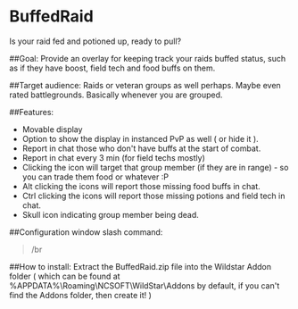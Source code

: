 BuffedRaid
==========
Is your raid fed and potioned up, ready to pull?

##Goal:
Provide an overlay for keeping track your raids buffed status, such as if they have boost, field tech and food buffs on them.

##Target audience:
Raids or veteran groups as well perhaps. Maybe even rated battlegrounds. Basically whenever you are grouped.

##Features:
* Movable display
* Option to show the display in instanced PvP as well ( or hide it ).
* Report in chat those who don't have buffs at the start of combat.
* Report in chat every 3 min (for field techs mostly)
* Clicking the icon will target that group member (if they are in range) - so you can trade them food or whatever :P
* Alt clicking the icons will report those missing food buffs in chat.
* Ctrl clicking the icons will report those missing potions and field tech in chat.
* Skull icon indicating group member being dead.

##Configuration window slash command:
> /br

##How to install:
Extract the BuffedRaid.zip file into the Wildstar Addon folder ( which can be found at %APPDATA%\Roaming\NCSOFT\WildStar\Addons by default, if you can't find the Addons folder, then create it! )